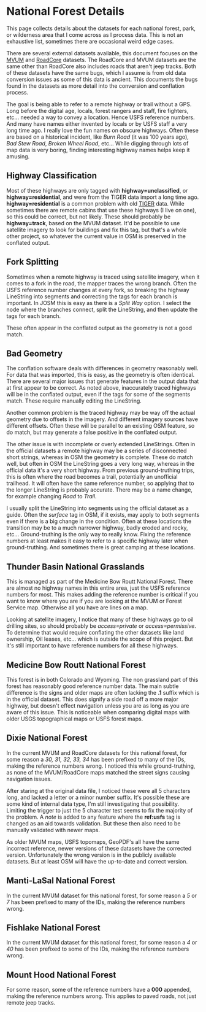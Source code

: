# National Forest Details

This page collects details about the datasets for each national
forest, park, or wilderness area that I come across as I process
data. This is not an exhaustive list, sometimes there are occasional
weird edge cases.

There are several external datasets available, this document focuses
on the
[MVUM](https://data.fs.usda.gov/geodata/edw/edw_resources/shp/S_USA.Road_MVUM.zip)
and [RoadCore](https://data.fs.usda.gov/geodata/edw/edw_resources/shp/S_USA.RoadCore_FS.zip)
datasets. The RoadCore and MVUM datasets are the same other than
RoadCore also includes roads that aren't jeep tracks. Both of these
datasets have the same bugs, which I assume is from old data
conversion issues as some of this data is ancient. This documents the
bugs found in the datasets as more detail into the conversion and
conflation process.

The goal is being able to refer to a remote highway or trail without a
GPS. Long before the digital age, locals, forest rangers and staff,
fire fighters, etc... needed a way to convey a location. Hence USFS
reference numbers. And many have names either invented by locals or by
USFS staff a very long time ago. I really love the fun names on
obscure highways. Often these are based on a historical incident, like
*Burn Road* (it was 100 years ago), *Bad Stew Road*, *Broken Wheel
Road*, etc... While digging through lots of map data is very boring,
finding interesting highway names helps keep it amusing.

## Highway Classification

Most of these highways are only tagged with
__highway=unclassified__, or __highway=residential__, and were from
the TIGER data import a long time ago. __highway=residential__ is a
common problem with old
[TIGER](https://wiki.openstreetmap.org/wiki/TIGER_fixup) data. While
sometimes there are remote cabins that use these highways (I live on
one), so this could be correct, but not likely. These should probably be
__highway=track__, based on the MVUM dataset. It'd be possible to use
satellite imagery to look for buildings and fix this tag, but that's a
whole other project, so whatever the current value in OSM is preserved
in the conflated output.

## Fork Splitting

Sometimes when a remote highway is traced using satellite imagery,
when it comes to a fork in the road, the mapper traces the wrong
branch. Often the USFS reference number changes at every fork, so
breaking the highway LineString into segments and correcting the tags
for each branch is important. In JOSM this is easy as there is a
*Split Way* option. I select the node where the branches connect,
split the LineString, and then update the tags for each branch.

These often appear in the conflated output as the geometry is not a
good match.

## Bad Geometry

The conflation software deals with differences in geometry reasonably
well. For data that was imported, this is easy, as the geometry is
often identical. There are several major issues that generate features in
the output data that at first appear to be correct. As noted above,
inaccurately traced highways will be in the conflated output, even if
the tags for some of the segments match. These require manually editing
the LineString.

Another common problem is the traced highway may be way off the actual
geometry due to offsets in the imagery. And different imagery sources
have different offsets. Often these will be parallel to an existing
OSM feature, so do match, but may generate a false positive in the
conflated output.

The other issue is with incomplete or overly extended
LineStrings. Often in the official datasets a remote highway may be
a series of disconnected short strings, whereas in OSM the geometry is
complete. These do match well, but often in OSM the LineString goes a
very long way, whereas in the official data it's a very short
highway. From previous ground-truthing trips, this is often where the
road becomes a trail, potentially an unofficial trailhead. It will
often have the same reference number, so applying that to the longer
LineString is probably accurate. There may be a name change, for
example changing *Road* to *Trail*.

I usually split the LineString into segments using the official
dataset as a guide. Often the *surface* tag in OSM, if it exists, may
apply to both segments even if there is a big change in the
condition. Often at these locations the transition may be to a much
narrower highway, badly eroded and rocky, etc... Ground-truthing is
the only way to really know. Fixing the reference numbers at least
makes it easy to refer to a specific highway later when
ground-truthing. And sometimes there is great camping at these locations.

## Thunder Basin National Grasslands

This is managed as part of the Medicine Bow Routt National
Forest. There are almost no highway names in this entire area, just
the USFS reference numbers for most. This makes adding the reference
number is critical if you want to know where you are if you are
looking at the MVUM or Forest Service map. Otherwise all you have are
lines on a map.

Looking at satellite imagery, I notice that many of these highways go
to oil drilling sites, so should probably be *access=private* or
*access=permissive*. To determine that would require conflating the
other datasets like land ownership, Oil leases, etc... which is
outside the scope of this project. But it's still important to have
reference numbers for all these highways.

## Medicine Bow Routt National Forest

This forest is in both Colorado and Wyoming. The non grassland part of
this forest has reasonably good reference number data. The main subtle
difference is the signs and older maps are often lacking the __.1__
suffix which is in the official dataset. This does signify a side road
off a more major highway, but doesn't effect navigation unless you are
as long as you are aware of this issue. This is noticeable when
comparing digital maps with older USGS topographical maps or USFS
forest maps.

## Dixie National Forest

In the current MVUM and RoadCore datasets for this national forest,
for some reason a *30, 31, 32, 33, 34* has been prefixed to many of
the IDs, making the reference numbers wrong. I noticed this while
ground-truthing, as none of the MVUM/RoadCore maps matched the street
signs causing navigation issues.

After staring at the original data file, I noticed these were all 5
characters long, and lacked a letter or a minor number
suffix. It's possible these are some kind of internal data type, I'm
still investigating that possibility. Limiting the trigger to just
the 5 character test seems to fix the majority of the problem. A
*note* is added to any feature where the __ref:usfs__ tag is changed
as an aid towards validation. But these then also need to be manually
validated with newer maps.

As older MVUM maps, USFS topomaps, GeoPDF's all have the same
incorrect reference, newer versions of these datasets have the
corrected version. Unfortunately the wrong version is in the
publicly available datasets. But at least OSM will have the
up-to-date and correct version.

## Manti-LaSal National Forest

In the current MVUM dataset for this national forest, for some reason
a *5* or *7* has been prefixed to many of the IDs, making the reference
numbers wrong.

## Fishlake National Forest

In the current MVUM dataset for this national forest, for some reason
a *4* or *40* has been prefixed to some of the IDs, making the
reference numbers wrong.

## Mount Hood National Forest

For some reason, some of the reference numbers have a __000__
appended, making the reference numbers wrong. This applies to paved
roads, not just remote jeep tracks.

